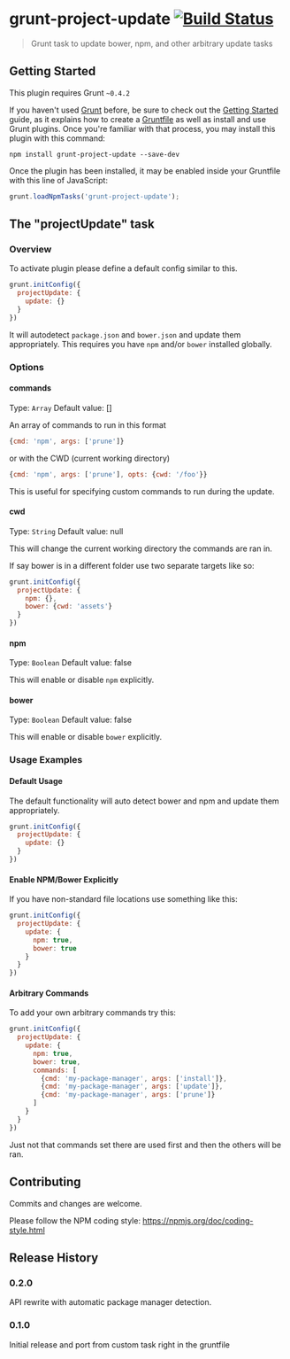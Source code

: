 # grunt-project-update [![Build Status](https://travis-ci.org/snailjs/grunt-project-update.png?branch=master)](https://travis-ci.org/snailjs/grunt-project-update)

> Grunt task to update bower, npm, and other arbitrary update tasks

## Getting Started
This plugin requires Grunt `~0.4.2`

If you haven't used [Grunt](http://gruntjs.com/) before, be sure to check out the [Getting Started](http://gruntjs.com/getting-started) guide, as it explains how to create a [Gruntfile](http://gruntjs.com/sample-gruntfile) as well as install and use Grunt plugins. Once you're familiar with that process, you may install this plugin with this command:

```shell
npm install grunt-project-update --save-dev
```

Once the plugin has been installed, it may be enabled inside your Gruntfile with this line of JavaScript:

```js
grunt.loadNpmTasks('grunt-project-update');
```

## The "projectUpdate" task

### Overview

To activate plugin please define a default config similar to this.

```js
grunt.initConfig({
  projectUpdate: {
    update: {}
  }
})
```

It will autodetect `package.json` and `bower.json` and update them appropriately.
This requires you have `npm` and/or `bower` installed globally.

### Options

#### commands
Type: `Array`
Default value: []

An array of commands to run in this format
```js
{cmd: 'npm', args: ['prune']}
```

or with the CWD (current working directory)
```js
{cmd: 'npm', args: ['prune'], opts: {cwd: '/foo'}}
```

This is useful for specifying custom commands to run during the update.

#### cwd
Type: `String`
Default value: null

This will change the current working directory the commands are ran in.

If say bower is in a different folder use two separate targets like so:

```js
grunt.initConfig({
  projectUpdate: {
    npm: {},
    bower: {cwd: 'assets'}
  }
})
```

#### npm
Type: `Boolean`
Default value: false

This will enable or disable `npm` explicitly.

#### bower
Type: `Boolean`
Default value: false

This will enable or disable `bower` explicitly.

### Usage Examples

#### Default Usage

The default functionality will auto detect bower and npm and update them
appropriately.

```js
grunt.initConfig({
  projectUpdate: {
    update: {}
  }
})
```

#### Enable NPM/Bower Explicitly

If you have non-standard file locations use something like this:

```js
grunt.initConfig({
  projectUpdate: {
    update: {
      npm: true,
      bower: true
    }
  }
})
```

#### Arbitrary Commands

To add your own arbitrary commands try this:

```js
grunt.initConfig({
  projectUpdate: {
    update: {
      npm: true,
      bower: true,
      commands: [
        {cmd: 'my-package-manager', args: ['install']},
        {cmd: 'my-package-manager', args: ['update']},
        {cmd: 'my-package-manager', args: ['prune']}
      ]
    }
  }
})
```

Just not that commands set there are used first and then the others will be ran.

## Contributing
Commits and changes are welcome.

Please follow the NPM coding style: https://npmjs.org/doc/coding-style.html

## Release History

### 0.2.0

API rewrite with automatic package manager detection.

### 0.1.0

Initial release and port from custom task right in the gruntfile
